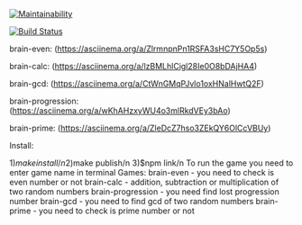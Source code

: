 [![Maintainability](https://api.codeclimate.com/v1/badges/060b8767262c1f1e950b/maintainability)](https://codeclimate.com/github/Johnny32id/frontend-project-lvl1/maintainability)

[![Build Status](https://travis-ci.org/Johnny32id/frontend-project-lvl1.svg?branch=master)](https://travis-ci.org/Johnny32id/frontend-project-lvl1)

brain-even: (https://asciinema.org/a/ZlrmnpnPn1RSFA3sHC7Y5Op5s)

brain-calc: (https://asciinema.org/a/lzBMLhlCigl28Ie0O8bDAjHA4)

brain-gcd: (https://asciinema.org/a/CtWnGMqPJvlo1oxHNalHwtQ2F)

brain-progression: (https://asciinema.org/a/wKhAHzxyWU4o3mlRkdVEy3bAo)

brain-prime: (https://asciinema.org/a/ZleDcZ7hso3ZEkQY6OlCcVBUy)

Install:

1)$make install/n
2)$make publish/n
3)$npm link/n
To run the game you need to enter game name in terminal
Games: 
brain-even - you need  to check is even number or not
brain-calc - addition, subtraction or multiplication of two random numbers
brain-progression - you need find lost progression number
brain-gcd - you need to find gcd  of two random numbers
brain-prime - you need to check is prime number or not